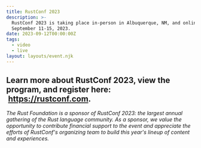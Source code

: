 ```yaml
---
title: RustConf 2023
description: >-
  RustConf 2023 is taking place in-person in Albuquerque, NM, and online from
  September 11-15, 2023.
date: 2023-09-12T00:00:00Z
tags:
  - video
  - live
layout: layouts/event.njk
---
```

## Learn more about RustConf 2023, view the program, and register here: &nbsp;<a target="_blank" href="https://rustconf.com">https://rustconf.com</a>.&nbsp;



*The Rust Foundation is a sponsor of RustConf 2023: the largest annual gathering of the Rust language community. As a sponsor, we value the opportunity to contribute financial support to the event and appreciate the efforts of RustConf's organizing team to build this year's lineup of content and experiences.&nbsp;*